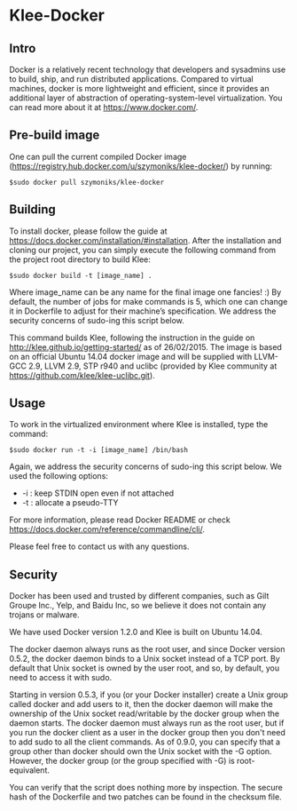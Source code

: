 # Klee-Docker

## Intro
Docker is a relatively recent technology that developers and sysadmins use to build, ship, and run distributed applications. Compared to virtual machines, docker is more lightweight and efficient, since it provides an additional layer of abstraction of operating-system-level virtualization. You can read more about it at https://www.docker.com/.

## Pre-build image

One can pull the current compiled Docker image (https://registry.hub.docker.com/u/szymoniks/klee-docker/) by running:

```
$sudo docker pull szymoniks/klee-docker
```

## Building
To install docker, please follow the guide at https://docs.docker.com/installation/#installation. After the installation and cloning our project, you can simply execute the following command from the project root directory to build Klee:

```
$sudo docker build -t [image_name] .
```

Where image_name can be any name for the final image one fancies! :) By default, the number of jobs for make commands is 5, which one can change it in Dockerfile to adjust for their machine’s specification. We address the security concerns of sudo-ing this script below.

This command builds Klee, following the instruction in the guide on http://klee.github.io/getting-started/ as of 26/02/2015. The image is based on an official Ubuntu 14.04 docker image and will be supplied with LLVM-GCC 2.9, LLVM 2.9, STP r940 and uclibc (provided by Klee community at https://github.com/klee/klee-uclibc.git).

## Usage

To work in the virtualized environment where Klee is installed, type the command:

```
$sudo docker run -t -i [image_name] /bin/bash
```

Again, we address the security concerns of sudo-ing this script below.
We used the following options:
  * -i : keep STDIN open even if not attached
  * -t : allocate a pseudo-TTY

For more information, please read Docker README or check https://docs.docker.com/reference/commandline/cli/.

Please feel free to contact us with any questions.

## Security

Docker has been used and trusted by different companies, such as Gilt Groupe Inc., Yelp, and Baidu Inc, so we believe it does not contain any trojans or malware.

We have used Docker version 1.2.0 and Klee is built on Ubuntu 14.04.

The docker daemon always runs as the root user, and since Docker version 0.5.2, the docker daemon binds to a Unix socket instead of a TCP port. By default that Unix socket is owned by the user root, and so, by default, you need to access it with sudo.

Starting in version 0.5.3, if you (or your Docker installer) create a Unix group called docker and add users to it, then the docker daemon will make the ownership of the Unix socket read/writable by the docker group when the daemon starts. The docker daemon must always run as the root user, but if you run the docker client as a user in the docker group then you don't need to add sudo to all the client commands. As of 0.9.0, you can specify that a group other than docker should own the Unix socket with the -G option. However, the docker group (or the group specified with -G) is root-equivalent.

You can verify that the script does nothing more by inspection. The secure hash of the Dockerfile and two patches can be found in the checksum file.

